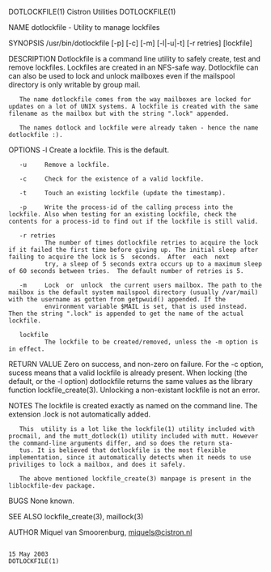 DOTLOCKFILE(1)                                                                                Cistron Utilities                                                                                DOTLOCKFILE(1)



NAME
       dotlockfile - Utility to manage lockfiles

SYNOPSIS
       /usr/bin/dotlockfile [-p] [-c] [-m] [-l|-u|-t] [-r retries] [lockfile]

DESCRIPTION
       Dotlockfile is a command line utility to safely create, test and remove lockfiles. Lockfiles are created in an NFS-safe way. Dotlockfile can can also be used to lock and unlock mailboxes even if the
       mailspool directory is only writable by group mail.

       The name dotlockfile comes from the way mailboxes are locked for updates on a lot of UNIX systems. A lockfile is created with the same filename as the mailbox but with the string ".lock" appended.

       The names dotlock and lockfile were already taken - hence the name dotlockfile :).

OPTIONS
       -l     Create a lockfile. This is the default.

       -u     Remove a lockfile.

       -c     Check for the existence of a valid lockfile.

       -t     Touch an existing lockfile (update the timestamp).

       -p     Write the process-id of the calling process into the lockfile. Also when testing for an existing lockfile, check the contents for a process-id to find out if the lockfile is still valid.

       -r retries
              The number of times dotlockfile retries to acquire the lock if it failed the first time before giving up. The initial sleep after failing to acquire the lock is 5  seconds.  After  each  next
              try, a sleep of 5 seconds extra occurs up to a maximum sleep of 60 seconds between tries.  The default number of retries is 5.

       -m     Lock  or  unlock  the current users mailbox. The path to the mailbox is the default system mailspool directory (usually /var/mail) with the username as gotten from getpwuid() appended. If the
              environment variable $MAIL is set, that is used instead. Then the string ".lock" is appended to get the name of the actual lockfile.

       lockfile
              The lockfile to be created/removed, unless the -m option is in effect.


RETURN VALUE
       Zero on success, and non-zero on failure. For the -c option, sucess means that a valid lockfile is already present. When locking (the default, or the -l option) dotlockfile returns the  same  values
       as the library function lockfile_create(3). Unlocking a non-existant lockfile is not an error.


NOTES
       The lockfile is created exactly as named on the command line. The extension .lock is not automatically added.

       This  utility is a lot like the lockfile(1) utility included with procmail, and the mutt_dotlock(1) utility included with mutt. However the command-line arguments differ, and so does the return sta‐
       tus. It is believed that dotlockfile is the most flexible implementation, since it automatically detects when it needs to use priviliges to lock a mailbox, and does it safely.

       The above mentioned lockfile_create(3) manpage is present in the liblockfile-dev package.


BUGS
       None known.


SEE ALSO
       lockfile_create(3), maillock(3)


AUTHOR
       Miquel van Smoorenburg, miquels@cistron.nl



                                                                                                 15 May 2003                                                                                   DOTLOCKFILE(1)
